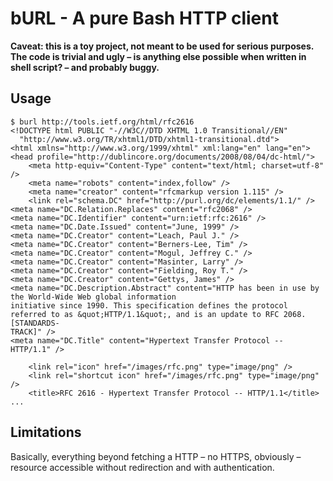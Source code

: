 # bURL - A pure Bash HTTP client

**Caveat: this is a toy project, not meant to be used for serious purposes. The code is trivial and ugly – is anything else possible when written in shell script? – and probably buggy.**

## Usage

```
$ burl http://tools.ietf.org/html/rfc2616
<!DOCTYPE html PUBLIC "-//W3C//DTD XHTML 1.0 Transitional//EN"
  "http://www.w3.org/TR/xhtml1/DTD/xhtml1-transitional.dtd">
<html xmlns="http://www.w3.org/1999/xhtml" xml:lang="en" lang="en">
<head profile="http://dublincore.org/documents/2008/08/04/dc-html/">
    <meta http-equiv="Content-Type" content="text/html; charset=utf-8" />
    <meta name="robots" content="index,follow" />
    <meta name="creator" content="rfcmarkup version 1.115" />
    <link rel="schema.DC" href="http://purl.org/dc/elements/1.1/" />
<meta name="DC.Relation.Replaces" content="rfc2068" />
<meta name="DC.Identifier" content="urn:ietf:rfc:2616" />
<meta name="DC.Date.Issued" content="June, 1999" />
<meta name="DC.Creator" content="Leach, Paul J." />
<meta name="DC.Creator" content="Berners-Lee, Tim" />
<meta name="DC.Creator" content="Mogul, Jeffrey C." />
<meta name="DC.Creator" content="Masinter, Larry" />
<meta name="DC.Creator" content="Fielding, Roy T." />
<meta name="DC.Creator" content="Gettys, James" />
<meta name="DC.Description.Abstract" content="HTTP has been in use by the World-Wide Web global information
initiative since 1990. This specification defines the protocol
referred to as &quot;HTTP/1.1&quot;, and is an update to RFC 2068. [STANDARDS-
TRACK]" />
<meta name="DC.Title" content="Hypertext Transfer Protocol -- HTTP/1.1" />

    <link rel="icon" href="/images/rfc.png" type="image/png" />
    <link rel="shortcut icon" href="/images/rfc.png" type="image/png" />
    <title>RFC 2616 - Hypertext Transfer Protocol -- HTTP/1.1</title>
...
```

## Limitations

Basically, everything beyond fetching a HTTP – no HTTPS, obviously – resource accessible without redirection and with authentication.
